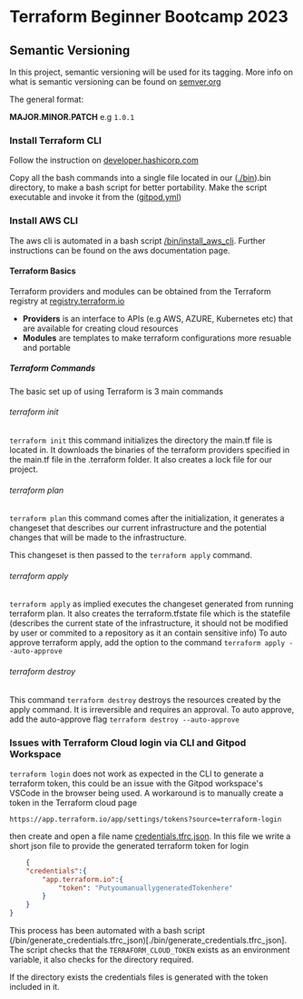 # Terraform Beginner Bootcamp 2023

## Semantic Versioning

In this project, semantic versioning will be used for its tagging. More info on what is semantic versioning can be found on [semver.org](https://semver.org)

The general format:

**MAJOR.MINOR.PATCH** e.g `1.0.1`

### Install Terraform CLI

Follow the instruction on [developer.hashicorp.com](https://developer.hashicorp.com/terraform/tutorials/aws-get-started/install-cli)

Copy all the bash commands into a single file located in our ([./bin](./bin/install_tf_cli)).bin directory, to make a bash script for better portability. Make the script executable and invoke it from the ([gitpod.yml](.gitpod.yml))


### Install AWS CLI

The aws cli is automated in a bash script [/bin/install_aws_cli](./bin/install_aws_cli). Further instructions can be found on the aws documentation page.

#### Terraform Basics

Terraform providers and modules can be obtained from the Terraform registry at [registry.terraform.io](https://registry.terraform.io/)

- **Providers** is an interface to APIs (e.g AWS, AZURE, Kubernetes etc) that are available for creating cloud resources
- **Modules** are templates to make terraform configurations more resuable and portable

##### Terraform Commands

The basic set up of using Terraform is 3 main commands

###### terraform init

`terraform init` this command initializes the directory the main.tf file is located in. It downloads the binaries of the terraform providers specified in the main.tf file in the .terraform folder. It also creates a lock file for our project.

###### terraform plan

`terraform plan` this command comes after the initialization, it generates a changeset that describes our current infrastructure and the potential changes that will be made to the infrastructure.

This changeset is then passed to the `terraform apply` command.

###### terraform apply

`terraform apply` as implied executes the changeset generated from running terraform plan. It also creates the terraform.tfstate file which is the statefile (describes the current state of the infrastructure, it should not be modified by user or commited to a repository as it an contain sensitive info) 
To auto approve terraform apply, add the option to the command `terraform apply --auto-approve`

###### terraform destroy

This command `terraform destroy` destroys the resources created by the apply command. It is irreversible and requires an approval. To auto approve, add the auto-approve flag `terraform destroy --auto-approve`

### Issues with Terraform Cloud login via CLI and Gitpod Workspace

`terraform login` does not work as expected in the CLI to generate a terraform token, this could be an issue with the Gitpod workspace's VSCode in the browser being used. A workaround is to manually create a token in the Terraform cloud page 

```
https://app.terraform.io/app/settings/tokens?source=terraform-login
```
then create and open a file name [credentials.tfrc.json](home/gitpod/.terraform.d/credentials.tfrc.json). In this file we write a short json file to provide the generated terraform token for login

```json
    {
    "credentials":{
        "app.terraform.io":{
            "token": "PutyoumanuallygeneratedTokenhere"
        }
    }
}
```

This process has been automated with a bash script (/bin/generate_credentials.tfrc_json)[./bin/generate_credentials.tfrc_json]. The script checks that the `TERRAFORM_CLOUD_TOKEN` exists as an environment variable, it also checks for the directory required.

If the directory exists the credentials files is generated with the token included in it.


















